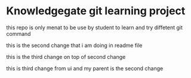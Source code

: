 # Knowledgegate git learning project

this repo is only menat to be use by student to learn and try diffetent git command

this is the second change that i am doing in readme file

this is the third change on top of second change

this is third change from ui and my parent is the second change


